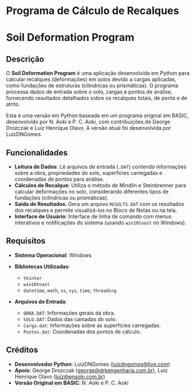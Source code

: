 # Programa de Cálculo de Recalques

# Soil Deformation Program

## Descrição
O **Soil Deformation Program** é uma aplicação desenvolvida em Python para calcular recalques (deformações) em solos devido a cargas aplicadas, como fundações de estruturas (cilíndricas ou prismáticas). O programa processa dados de entrada sobre o solo, cargas e pontos de análise, fornecendo resultados detalhados sobre os recalques totais, de ponta e de atrito.

Esta é uma versão em Python baseada em um programa original em BASIC, desenvolvido por N. Aoki e P. C. Aoki, com contribuições de George Drozczak e Luiz Henrique Olavo. A versão atual foi desenvolvida por LuizDNGomes.

## Funcionalidades
- **Leitura de Dados**: Lê arquivos de entrada (`.DAT`) contendo informações sobre a obra, propriedades do solo, superfícies carregadas e coordenadas de pontos para análise.
- **Cálculos de Recalque**: Utiliza o método de Mindlin e Steinbrenner para calcular deformações no solo, considerando diferentes tipos de fundações (cilíndricas ou prismáticas).
- **Saída de Resultados**: Gera um arquivo `RESULTS.DAT` com os resultados dos recalques e permite visualizá-los no Bloco de Notas ou na tela.
- **Interface de Usuário**: Interface de linha de comando com menus interativos e notificações do sistema (usando `win10toast` no Windows).

## Requisitos
- **Sistema Operacional**: Windows
- **Bibliotecas Utilizadas**:
  - `tkinter`
  - `win10toast`
  - `datetime`, `math`, `os`, `sys`, `time`, `threading`
    
- **Arquivos de Entrada**:
  - `OBRA.DAT`: Informações gerais da obra.
  - `SOLO.DAT`: Dados das camadas do solo.
  - `Carga.dat`: Informações sobre as superfícies carregadas.
  - `Pontos.dat`: Coordenadas dos pontos de cálculo.

## Créditos
- **Desenvolvedor Python**: LuizDNGomes (luizdngomes@live.com)
- **Apoio**: George Drozczak (george@drkengenharia.com.br), Luiz Henrique Olavo (luiz@ensolo.com.br)
- **Versão Original em BASIC**: N. Aoki e P. C. Aoki

